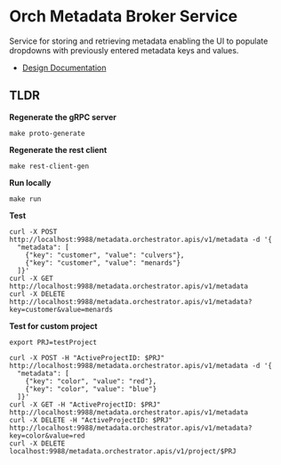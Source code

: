 # Orch Metadata Broker Service
Service for storing and retrieving metadata enabling the UI to populate dropdowns with previously entered metadata keys and values.
- [Design Documentation](https://github.com/open-edge-platform/orch-metadata-broker/blob/main/docs/metadata-broker.md)

## TLDR

**Regenerate the gRPC server**
```shell
make proto-generate
```

**Regenerate the rest client**
```shell
make rest-client-gen
```

**Run locally**
```shell
make run
```

**Test**
```shell
curl -X POST http://localhost:9988/metadata.orchestrator.apis/v1/metadata -d '{
  "metadata": [
    {"key": "customer", "value": "culvers"},
    {"key": "customer", "value": "menards"}
  ]}'
curl -X GET http://localhost:9988/metadata.orchestrator.apis/v1/metadata
curl -X DELETE http://localhost:9988/metadata.orchestrator.apis/v1/metadata?key=customer&value=menards
```

**Test for custom project**

```shell
export PRJ=testProject
```

```shell
curl -X POST -H "ActiveProjectID: $PRJ" http://localhost:9988/metadata.orchestrator.apis/v1/metadata -d '{
  "metadata": [
    {"key": "color", "value": "red"},
    {"key": "color", "value": "blue"}
  ]}'
curl -X GET -H "ActiveProjectID: $PRJ" http://localhost:9988/metadata.orchestrator.apis/v1/metadata
curl -X DELETE -H "ActiveProjectID: $PRJ" http://localhost:9988/metadata.orchestrator.apis/v1/metadata?key=color&value=red
curl -X DELETE localhost:9988/metadata.orchestrator.apis/v1/project/$PRJ
```

